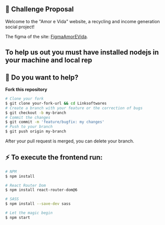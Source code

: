## 🚀 Challenge Proposal
Welcome to the "Amor e Vida" website, a recycling and income generation  social project!

The figma of the site:
[FigmaAmorEVida](https://www.figma.com/file/4pOjKNSP8N8AC2GMYm7iOo/Amor-e-Vida?node-id=0-1&t=d6XSLXFr2GyuvtEh-0). 
<br>

## To help us out you must have installed nodejs in your machine and local rep 

## :thinking: Do you want to help?
**Fork this repository**

```bash
# Clone your fork
$ git clone your-fork-url && cd Linksoftwares
# Create a branch with your feature or the correction of bugs
$ git checkout -b my-branch
# Commit the changes
$ git commit -m 'feature/bugfix: my changes'
# Push to your branch
$ git push origin my-branch
```

After your pull request is merged, you can delete your branch.

## :zap: To execute the frontend run:

```bash
# NPM 
$ npm install

# React Router Dom
$ npm install react-router-dom@6

# SASS
$ npm install --save-dev sass

# Let the magic begin
$ npm start
```